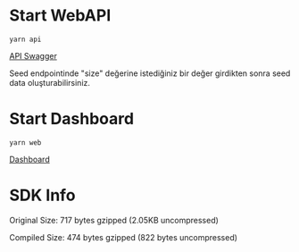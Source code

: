 # Start WebAPI

```
yarn api
```
[API Swagger](https://127.0.0.1:3000/swagger/)

Seed endpointinde "size" değerine istediğiniz bir değer girdikten sonra seed data oluşturabilirsiniz.

# Start Dashboard

```
yarn web
```

[Dashboard](http://localhost:8080/)


# SDK Info

Original Size:	717 bytes gzipped (2.05KB uncompressed)

Compiled Size:	474 bytes gzipped (822 bytes uncompressed)